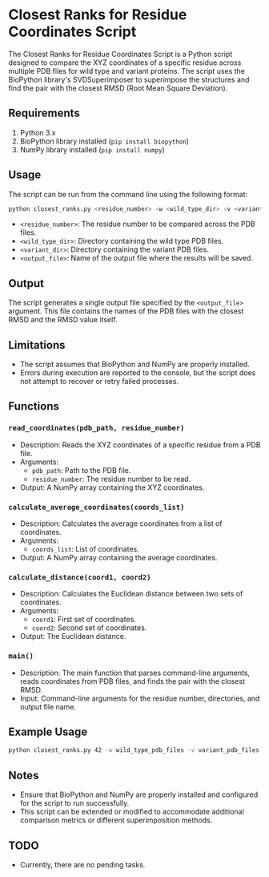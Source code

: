 # Closest Ranks for Residue Coordinates Script
The Closest Ranks for Residue Coordinates Script is a Python script designed to compare the XYZ coordinates of a specific residue across multiple PDB files for wild type and variant proteins. The script uses the BioPython library's SVDSuperimposer to superimpose the structures and find the pair with the closest RMSD (Root Mean Square Deviation).

## Requirements
1. Python 3.x
2. BioPython library installed (`pip install biopython`)
3. NumPy library installed (`pip install numpy`)

## Usage
The script can be run from the command line using the following format:

```bash
python closest_ranks.py <residue_number> -w <wild_type_dir> -v <variant_dir> -o <output_file>
```

- `<residue_number>`: The residue number to be compared across the PDB files.
- `<wild_type_dir>`: Directory containing the wild type PDB files.
- `<variant_dir>`: Directory containing the variant PDB files.
- `<output_file>`: Name of the output file where the results will be saved.

## Output
The script generates a single output file specified by the `<output_file>` argument. This file contains the names of the PDB files with the closest RMSD and the RMSD value itself.

## Limitations
- The script assumes that BioPython and NumPy are properly installed.
- Errors during execution are reported to the console, but the script does not attempt to recover or retry failed processes.

## Functions
### `read_coordinates(pdb_path, residue_number)`
- Description: Reads the XYZ coordinates of a specific residue from a PDB file.
- Arguments:
  - `pdb_path`: Path to the PDB file.
  - `residue_number`: The residue number to be read.
- Output: A NumPy array containing the XYZ coordinates.

### `calculate_average_coordinates(coords_list)`
- Description: Calculates the average coordinates from a list of coordinates.
- Arguments:
  - `coords_list`: List of coordinates.
- Output: A NumPy array containing the average coordinates.

### `calculate_distance(coord1, coord2)`
- Description: Calculates the Euclidean distance between two sets of coordinates.
- Arguments:
  - `coord1`: First set of coordinates.
  - `coord2`: Second set of coordinates.
- Output: The Euclidean distance.

### `main()`
- Description: The main function that parses command-line arguments, reads coordinates from PDB files, and finds the pair with the closest RMSD.
- Input: Command-line arguments for the residue number, directories, and output file name.

## Example Usage
```bash
python closest_ranks.py 42 -w wild_type_pdb_files -v variant_pdb_files -o closest_ranks_output.txt
```

## Notes
- Ensure that BioPython and NumPy are properly installed and configured for the script to run successfully.
- This script can be extended or modified to accommodate additional comparison metrics or different superimposition methods.

## TODO
- Currently, there are no pending tasks.